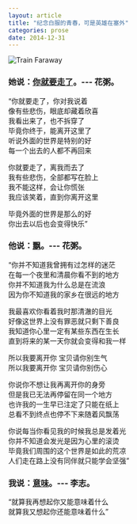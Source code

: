 ```yaml
---
layout: article
title: "纪念白服的青春，可是英雄在塞外"
categories: prose
date: 2014-12-31
---
```

![Train Faraway](https://o654lj7pu.qnssl.com/20141231.jpg)

### 她说：<a target="_blank" href="http://music.163.com/#/m/song?id=31284039">你就要走了</a>。--- 花粥。


“你就要走了，你对我说着  
像有些悲伤，眼底却藏着欣喜  
我看出来了，也不拆穿了  
毕竟你终于，能离开这里了  
听说外面的世界是特别的好  
每一个出去的人都不再回来  
<!---more--->

你就要走了，离我而去了  
我有些悲伤，全部都写在脸上  
我不能这样，会让你慌张  
我应该笑着，直到你离开这里  

毕竟外面的世界是那么的好  
你出去以后也会变得快乐” 
  
 
### 他说：<a target="_blank" href="http://music.163.com/#/m/song?id=29825738">飘</a>。--- 花粥。

“你并不知道我曾拥有过怎样的迷茫  
在每一个夜里和清晨你看不到的地方  
你并不知道我为什么总是在流浪  
因为你不知道我的家乡在很远的地方  

我最喜欢你看着我时那清澈的目光  
好像这世界上没有罪恶就只剩下善良  
我知道你心里一定有某些东西在生长  
直到将来的某一天你就会变得和我一样  

所以我要离开你 宝贝请你别生气  
所以我要离开你 宝贝请你别伤心  

你说你不想让我再离开你的身旁  
但是我已无法再停留在同一个地方  
也许我的一生早已注定了只能在纸上  
总看不到终点也停不下来随着风飘荡  

你说每当你看见我的时候我总是发着光  
你并不知道会发光是因为心里的滚烫  
毕竟我们周围的这个世界是如此的荒凉  
人们走在路上没有同伴就只能学会坚强”

  
### 我说：<a target="_blank" href="http://music.163.com/#/song?id=26508182">意味</a>。--- 李志。

“就算我再想起你又能意味着什么  
就算我又想起你还能意味着什么”  